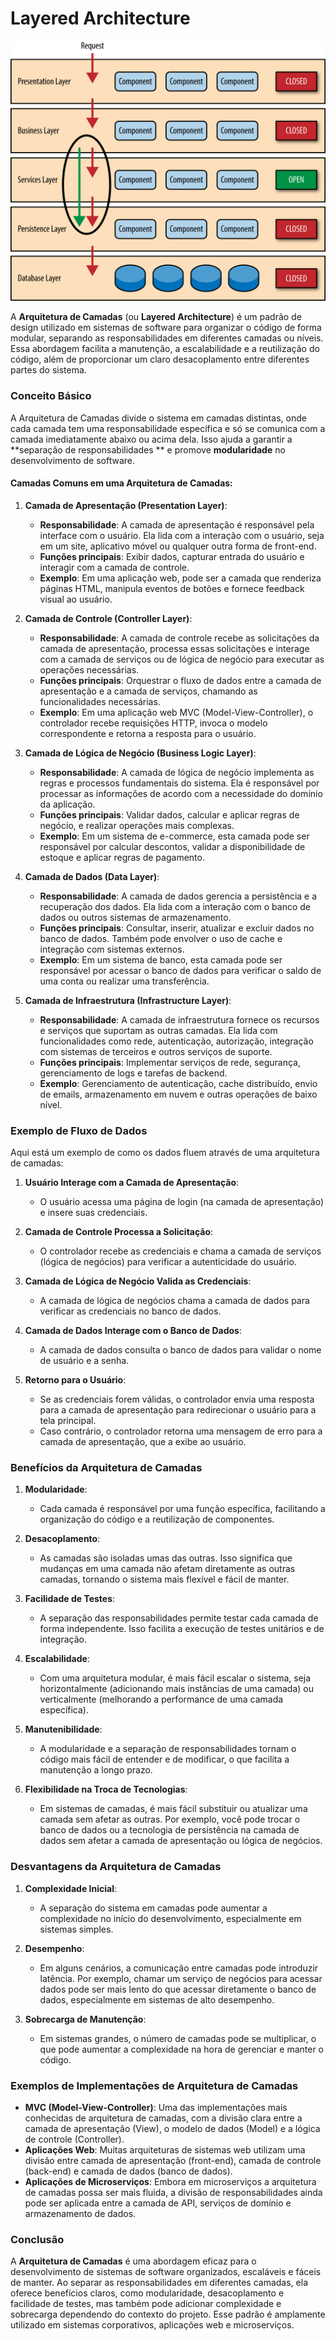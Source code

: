 # Layered Architecture

![layered-architecture.png](layered-architecture.png)

A **Arquitetura de Camadas** (ou **Layered Architecture**) é um padrão de design utilizado em sistemas de software para
organizar o código de forma modular, separando as responsabilidades em diferentes camadas ou níveis. Essa abordagem
facilita a manutenção, a escalabilidade e a reutilização do código, além de proporcionar um claro desacoplamento entre
diferentes partes do sistema.

### Conceito Básico

A Arquitetura de Camadas divide o sistema em camadas distintas, onde cada camada tem uma responsabilidade específica e
só se comunica com a camada imediatamente abaixo ou acima dela. Isso ajuda a garantir a **separação de responsabilidades
** e promove **modularidade** no desenvolvimento de software.

#### Camadas Comuns em uma Arquitetura de Camadas:

1. **Camada de Apresentação (Presentation Layer)**:
    - **Responsabilidade**: A camada de apresentação é responsável pela interface com o usuário. Ela lida com a
      interação com o usuário, seja em um site, aplicativo móvel ou qualquer outra forma de front-end.
    - **Funções principais**: Exibir dados, capturar entrada do usuário e interagir com a camada de controle.
    - **Exemplo**: Em uma aplicação web, pode ser a camada que renderiza páginas HTML, manipula eventos de botões e
      fornece feedback visual ao usuário.

2. **Camada de Controle (Controller Layer)**:
    - **Responsabilidade**: A camada de controle recebe as solicitações da camada de apresentação, processa essas
      solicitações e interage com a camada de serviços ou de lógica de negócio para executar as operações necessárias.
    - **Funções principais**: Orquestrar o fluxo de dados entre a camada de apresentação e a camada de serviços,
      chamando as funcionalidades necessárias.
    - **Exemplo**: Em uma aplicação web MVC (Model-View-Controller), o controlador recebe requisições HTTP, invoca o
      modelo correspondente e retorna a resposta para o usuário.

3. **Camada de Lógica de Negócio (Business Logic Layer)**:
    - **Responsabilidade**: A camada de lógica de negócio implementa as regras e processos fundamentais do sistema. Ela
      é responsável por processar as informações de acordo com a necessidade do domínio da aplicação.
    - **Funções principais**: Validar dados, calcular e aplicar regras de negócio, e realizar operações mais complexas.
    - **Exemplo**: Em um sistema de e-commerce, esta camada pode ser responsável por calcular descontos, validar a
      disponibilidade de estoque e aplicar regras de pagamento.

4. **Camada de Dados (Data Layer)**:
    - **Responsabilidade**: A camada de dados gerencia a persistência e a recuperação dos dados. Ela lida com a
      interação com o banco de dados ou outros sistemas de armazenamento.
    - **Funções principais**: Consultar, inserir, atualizar e excluir dados no banco de dados. Também pode envolver o
      uso de cache e integração com sistemas externos.
    - **Exemplo**: Em um sistema de banco, esta camada pode ser responsável por acessar o banco de dados para verificar
      o saldo de uma conta ou realizar uma transferência.

5. **Camada de Infraestrutura (Infrastructure Layer)**:
    - **Responsabilidade**: A camada de infraestrutura fornece os recursos e serviços que suportam as outras camadas.
      Ela lida com funcionalidades como rede, autenticação, autorização, integração com sistemas de terceiros e outros
      serviços de suporte.
    - **Funções principais**: Implementar serviços de rede, segurança, gerenciamento de logs e tarefas de backend.
    - **Exemplo**: Gerenciamento de autenticação, cache distribuído, envio de emails, armazenamento em nuvem e outras
      operações de baixo nível.

### Exemplo de Fluxo de Dados

Aqui está um exemplo de como os dados fluem através de uma arquitetura de camadas:

1. **Usuário Interage com a Camada de Apresentação**:
    - O usuário acessa uma página de login (na camada de apresentação) e insere suas credenciais.

2. **Camada de Controle Processa a Solicitação**:
    - O controlador recebe as credenciais e chama a camada de serviços (lógica de negócios) para verificar a
      autenticidade do usuário.

3. **Camada de Lógica de Negócio Valida as Credenciais**:
    - A camada de lógica de negócios chama a camada de dados para verificar as credenciais no banco de dados.

4. **Camada de Dados Interage com o Banco de Dados**:
    - A camada de dados consulta o banco de dados para validar o nome de usuário e a senha.

5. **Retorno para o Usuário**:
    - Se as credenciais forem válidas, o controlador envia uma resposta para a camada de apresentação para redirecionar
      o usuário para a tela principal.
    - Caso contrário, o controlador retorna uma mensagem de erro para a camada de apresentação, que a exibe ao usuário.

### Benefícios da Arquitetura de Camadas

1. **Modularidade**:
    - Cada camada é responsável por uma função específica, facilitando a organização do código e a reutilização de
      componentes.

2. **Desacoplamento**:
    - As camadas são isoladas umas das outras. Isso significa que mudanças em uma camada não afetam diretamente as
      outras camadas, tornando o sistema mais flexível e fácil de manter.

3. **Facilidade de Testes**:
    - A separação das responsabilidades permite testar cada camada de forma independente. Isso facilita a execução de
      testes unitários e de integração.

4. **Escalabilidade**:
    - Com uma arquitetura modular, é mais fácil escalar o sistema, seja horizontalmente (adicionando mais instâncias de
      uma camada) ou verticalmente (melhorando a performance de uma camada específica).

5. **Manutenibilidade**:
    - A modularidade e a separação de responsabilidades tornam o código mais fácil de entender e de modificar, o que
      facilita a manutenção a longo prazo.

6. **Flexibilidade na Troca de Tecnologias**:
    - Em sistemas de camadas, é mais fácil substituir ou atualizar uma camada sem afetar as outras. Por exemplo, você
      pode trocar o banco de dados ou a tecnologia de persistência na camada de dados sem afetar a camada de
      apresentação ou lógica de negócios.

### Desvantagens da Arquitetura de Camadas

1. **Complexidade Inicial**:
    - A separação do sistema em camadas pode aumentar a complexidade no início do desenvolvimento, especialmente em
      sistemas simples.

2. **Desempenho**:
    - Em alguns cenários, a comunicação entre camadas pode introduzir latência. Por exemplo, chamar um serviço de
      negócios para acessar dados pode ser mais lento do que acessar diretamente o banco de dados, especialmente em
      sistemas de alto desempenho.

3. **Sobrecarga de Manutenção**:
    - Em sistemas grandes, o número de camadas pode se multiplicar, o que pode aumentar a complexidade na hora de
      gerenciar e manter o código.

### Exemplos de Implementações de Arquitetura de Camadas

- **MVC (Model-View-Controller)**: Uma das implementações mais conhecidas de arquitetura de camadas, com a divisão clara
  entre a camada de apresentação (View), o modelo de dados (Model) e a lógica de controle (Controller).
- **Aplicações Web**: Muitas arquiteturas de sistemas web utilizam uma divisão entre camada de apresentação (front-end),
  camada de controle (back-end) e camada de dados (banco de dados).
- **Aplicações de Microserviços**: Embora em microserviços a arquitetura de camadas possa ser mais fluida, a divisão de
  responsabilidades ainda pode ser aplicada entre a camada de API, serviços de domínio e armazenamento de dados.

### Conclusão

A **Arquitetura de Camadas** é uma abordagem eficaz para o desenvolvimento de sistemas de software organizados,
escaláveis e fáceis de manter. Ao separar as responsabilidades em diferentes camadas, ela oferece benefícios claros,
como modularidade, desacoplamento e facilidade de testes, mas também pode adicionar complexidade e sobrecarga dependendo
do contexto do projeto. Esse padrão é amplamente utilizado em sistemas corporativos, aplicações web e microserviços.
